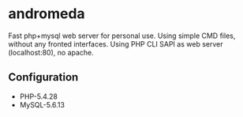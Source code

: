 andromeda
=========
Fast php+mysql web server for personal use. Using simple CMD files, without any fronted interfaces.
Using PHP CLI SAPI as web server (localhost:80), no apache.

Configuration
------
* PHP-5.4.28
* MySQL-5.6.13